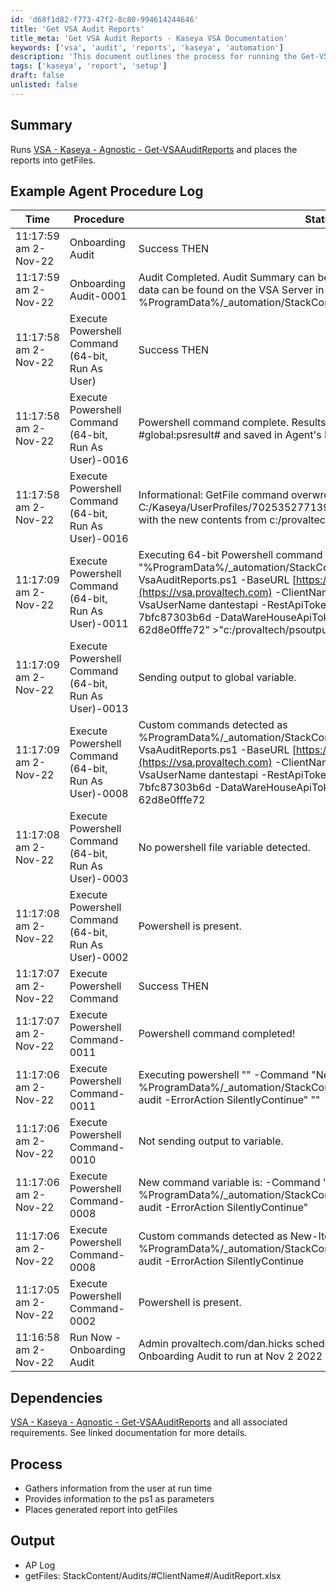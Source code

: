 ```yaml
---
id: 'd68f1d82-f773-47f2-8c80-994614244646'
title: 'Get VSA Audit Reports'
title_meta: 'Get VSA Audit Reports - Kaseya VSA Documentation'
keywords: ['vsa', 'audit', 'reports', 'kaseya', 'automation']
description: 'This document outlines the process for running the Get-VSAAuditReports script in Kaseya VSA, detailing the procedure log, dependencies, and output generated during execution. Users will learn how to gather information, provide parameters, and access the generated audit reports.'
tags: ['kaseya', 'report', 'setup']
draft: false
unlisted: false
---
```


## Summary

Runs [VSA - Kaseya - Agnostic - Get-VSAAuditReports](https://proval.itglue.com/DOC-5078775-9733460) and places the reports into getFiles.

## Example Agent Procedure Log

| Time                     | Procedure                                      | Status                                                                                      | User                        |
|--------------------------|------------------------------------------------|---------------------------------------------------------------------------------------------|-----------------------------|
| 11:17:59 am 2-Nov-22    | Onboarding Audit                               | Success THEN                                                                               | provaltech.com/dan.hicks   |
| 11:17:59 am 2-Nov-22    | Onboarding Audit-0001                         | Audit Completed. Audit Summary can be found in GetFiles. Individual CSV data can be found on the VSA Server in %ProgramData%/_automation/StackContent/ProvalTechnologies/audit/CSVs. | provaltech.com/dan.hicks   |
| 11:17:58 am 2-Nov-22    | Execute Powershell Command (64-bit, Run As User) | Success THEN                                                                               | provaltech.com/dan.hicks   |
| 11:17:58 am 2-Nov-22    | Execute Powershell Command (64-bit, Run As User)-0016 | Powershell command complete. Results returned to global variable #global:psresult# and saved in Agent's Documents tab. | provaltech.com/dan.hicks   |
| 11:17:58 am 2-Nov-22    | Execute Powershell Command (64-bit, Run As User)-0016 | Informational: GetFile command overwrote the server file C:/Kaseya/UserProfiles/702535277139695/GetFiles/../docs/psoutput.txt with the new contents from c:/provaltech/psoutput.txt in THEN step 3. | provaltech.com/dan.hicks   |
| 11:17:09 am 2-Nov-22    | Execute Powershell Command (64-bit, Run As User)-0011 | Executing 64-bit Powershell command as User: \"\" -command \"%ProgramData%/_automation/StackContent/ProvalTechnologies/audit/Get-VsaAuditReports.ps1 -BaseURL [https://vsa.provaltech.com](https://vsa.provaltech.com) -ClientName ProvalTechnologies -VsaUserName dantestapi -RestApiToken 09f24c36-4091-46a3-9f53-7bfc87303b6d -DataWareHouseApiToken 159cf24f-918b-4149-b9d7-62d8e0fffe72\" >\"c:/provaltech/psoutputtmp.txt\" | provaltech.com/dan.hicks   |
| 11:17:09 am 2-Nov-22    | Execute Powershell Command (64-bit, Run As User)-0013 | Sending output to global variable.                                                         | provaltech.com/dan.hicks   |
| 11:17:09 am 2-Nov-22    | Execute Powershell Command (64-bit, Run As User)-0008 | Custom commands detected as %ProgramData%/_automation/StackContent/ProvalTechnologies/audit/Get-VsaAuditReports.ps1 -BaseURL [https://vsa.provaltech.com](https://vsa.provaltech.com) -ClientName ProvalTechnologies -VsaUserName dantestapi -RestApiToken 09f24c36-4091-46a3-9f53-7bfc87303b6d -DataWareHouseApiToken 159cf24f-918b-4149-b9d7-62d8e0fffe72 | provaltech.com/dan.hicks   |
| 11:17:08 am 2-Nov-22    | Execute Powershell Command (64-bit, Run As User)-0003 | No powershell file variable detected.                                                      | provaltech.com/dan.hicks   |
| 11:17:08 am 2-Nov-22    | Execute Powershell Command (64-bit, Run As User)-0002 | Powershell is present.                                                                     | provaltech.com/dan.hicks   |
| 11:17:07 am 2-Nov-22    | Execute Powershell Command                      | Success THEN                                                                               | provaltech.com/dan.hicks   |
| 11:17:07 am 2-Nov-22    | Execute Powershell Command-0011                | Powershell command completed!                                                              | provaltech.com/dan.hicks   |
| 11:17:06 am 2-Nov-22    | Execute Powershell Command-0011                | Executing powershell \"\" -Command \"New-Item -Type Directory -Path %ProgramData%/_automation/StackContent/ProvalTechnologies -Name audit -ErrorAction SilentlyContinue\" \"\" | provaltech.com/dan.hicks   |
| 11:17:06 am 2-Nov-22    | Execute Powershell Command-0010                | Not sending output to variable.                                                            | provaltech.com/dan.hicks   |
| 11:17:06 am 2-Nov-22    | Execute Powershell Command-0008                | New command variable is: -Command \"New-Item -Type Directory -Path %ProgramData%/_automation/StackContent/ProvalTechnologies -Name audit -ErrorAction SilentlyContinue\" | provaltech.com/dan.hicks   |
| 11:17:06 am 2-Nov-22    | Execute Powershell Command-0008                | Custom commands detected as New-Item -Type Directory -Path %ProgramData%/_automation/StackContent/ProvalTechnologies -Name audit -ErrorAction SilentlyContinue | provaltech.com/dan.hicks   |
| 11:17:05 am 2-Nov-22    | Execute Powershell Command-0002                | Powershell is present.                                                                      | provaltech.com/dan.hicks   |
| 11:16:58 am 2-Nov-22    | Run Now - Onboarding Audit                      | Admin provaltech.com/dan.hicks scheduled procedure Run Now - Onboarding Audit to run at Nov 2 2022 11:16 AM |                             |

## Dependencies

[VSA - Kaseya - Agnostic - Get-VSAAuditReports](https://proval.itglue.com/DOC-5078775-9733460) and all associated requirements. See linked documentation for more details.

## Process

- Gathers information from the user at run time
- Provides information to the ps1 as parameters
- Places generated report into getFiles

## Output

- AP Log
- getFiles: StackContent/Audits/#ClientName#/AuditReport.xlsx

